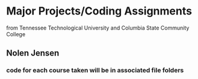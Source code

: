 # Major Projects/Coding Assignments
from Tennessee Technological University and Columbia State Community College
## Nolen Jensen
### code for each course taken will be in associated file folders

